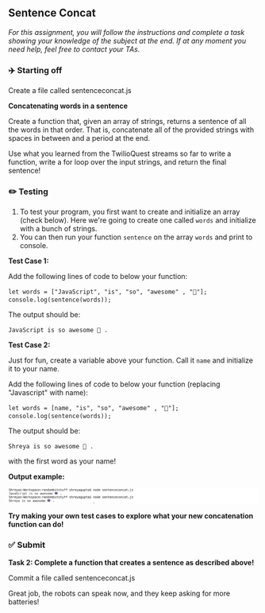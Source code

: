 ## Sentence Concat

*For this assignment, you will follow the instructions and complete a task showing your knowledge of the subject at the end. If at any moment you need help, feel free to contact your TAs.*

### :airplane: Starting off

Create a file called sentenceconcat.js

**Concatenating words in a sentence**

Create a function that, given an array of strings, returns a sentence of all the words in that order. That is, concatenate all of the provided strings with spaces in between and a period at the end.

Use what you learned from the TwilioQuest streams so far to write a function, write a for loop over the input strings, and return the final sentence!

### :pencil2: Testing

1. To test your program, you first want to create and initialize an array (check below). Here we're going to create one called ```words``` and initialize with a bunch of strings.
2. You can then run your function ```sentence``` on the array ```words``` and print to console.

**Test Case 1:**

Add the following lines of code to below your function:
```
let words = ["JavaScript", "is", "so", "awesome" , "👾"];
console.log(sentence(words));
```
The output should be:
```
JavaScript is so awesome 👾 .
```

**Test Case 2:**

Just for fun, create a variable above your function. Call it ```name``` and initialize it to your name.

Add the following lines of code to below your function (replacing "Javascript" with name):
```
let words = [name, "is", "so", "awesome" , "👾"];
console.log(sentence(words));
```

The output should be:
```
Shreya is so awesome 👾 .
```

with the first word as your name!

**Output example:**

![](sentenceconcat.png)

**Try making your own test cases to explore what your new concatenation function can do!**

### ✅ Submit

**Task 2: Complete a function that creates a sentence as described above!**

Commit a file called sentenceconcat.js

Great job, the robots can speak now, and they keep asking for more batteries!
